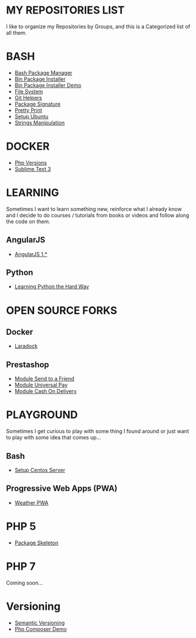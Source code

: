 # MY REPOSITORIES LIST

I like to organize my Repositories by Groups, and this is a Categorized list of all them.


# BASH

* [Bash Package Manager](https://gitlab.com/exadra37-bash/package-manager)
* [Bin Package Installer](https://gitlab.com/exadra37-bash/bin-package-installer)
* [Bin Package Installer Demo](https://gitlab.com/exadra37-bash/package-installer-demo)
* [File System](https://gitlab.com/exadra37-bash/file-system)
* [Git Helpers](https://gitlab.com/exadra37-bash/git-helpers)
* [Package Signature](https://gitlab.com/exadra37-bash/package-signature)
* [Pretty Print](https://gitlab.com/exadra37-bash/pretty-print)
* [Setup Ubuntu](https://gitlab.com/exadra37-bash/ubuntu-scripts)
* [Strings Manipulation](https://gitlab.com/exadra37-bash/strings-manipulation)


# DOCKER

* [Php Versions](https://gitlab.com/exadra37-docker/php-development)
* [Sublime Text 3](https://gitlab.com/exadra37-docker/sublime-text-3)


# LEARNING

Sometimes I want to learn something new, reinforce what I already know and I decide to do courses / tutorials from books
or videos and follow along the code on them.

## AngularJS

* [AngularJS 1.*](https://gitlab.com/exadra37-learning/angularjs)


## Python

* [Learning Python the Hard Way](https://gitlab.com/exadra37-learning/learn-python-the-hard-way)


# OPEN SOURCE FORKS

## Docker

* [Laradock](https://github.com/exadra37-docker-forks/laradock)


## Prestashop

* [Module Send to a Friend](https://github.com/exadra37-prestashop-forks/sendtoafriend)
* [Module Universal Pay](https://github.com/exadra37-prestashop-forks/universalpay)
* [Module Cash On Delivery](https://github.com/exadra37-prestashop-forks/cashondelivery)


# PLAYGROUND

Sometimes I get curious to play with some thing I found around or just want to play with some idea that comes up...

## Bash

* [Setup Centos Server](https://gitlab.com/exadra37-playground/centos-server)


## Progressive Web Apps (PWA)

* [Weather PWA](https://gitlab.com/exadra37-playground/weather-pwa)


# PHP 5

* [Package Skeleton](https://github.com/exadra37-php/package-skeleton)


# PHP 7

Coming soon...


# Versioning

* [Semantic Versioning](https://gitlab.com/exadra37-versioning/semantic-versioning)
* [Php Composer Demo](https://gitlab.com/exadra37-versioning/composer-demo)
